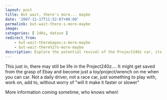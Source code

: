 ```yaml
---
layout: post
title: But wait, there's more... maybe
date: '2007-11-17T11:52:07+00:00'
permalink: but-wait-there-s-more-maybe
image: 
categories: [ 240z, datsun ]
redirect_from:
    - but-wait-there&apos;s-more-maybe
    - but-wait-there%27s-more-maybe
description: Explore the potential revival of the Project240z car, its transformation from a race car to a casual vehicle, and its future updates.
---
```


This just in, there may still be life in the Project240z.... It might get saved from the grasp of Ebay and become just a toy/project/wrench on me when you can car. Not a daily driver, not a race car, just something to play with, work on, add to, without worry of "will it make it faster or slower"

More information coming sometime, who knows when!

